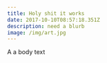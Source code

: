 ```yaml
---
title: Holy shit it works
date: 2017-10-10T08:57:18.351Z
description: need a blurb
image: /img/art.jpg
---
```

A a body text
